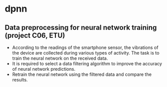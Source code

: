 # dpnn
## Data preprocessing for neural network training (project C06, ETU)

- According to the readings of the smartphone sensor, the vibrations of the device are collected during various types of activity. The task is to train the neural network on the received data.
- It is required to select a data filtering algorithm to improve the accuracy of neural network predictions.
- Retrain the neural network using the filtered data and compare the results.

